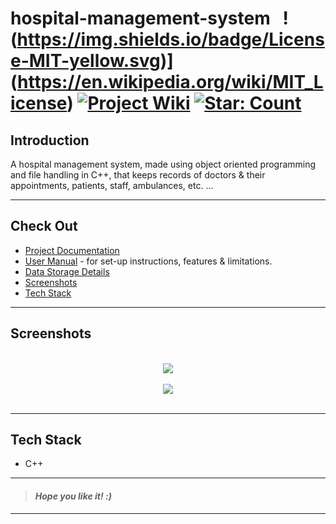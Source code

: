 
# hospital-management-system &nbsp; !(https://img.shields.io/badge/License-MIT-yellow.svg)](https://en.wikipedia.org/wiki/MIT_License) [![Project Wiki](https://img.shields.io/badge/Project-wiki-blue.svg)](https://github.com/code-chaser/hospital-management-system/wiki/) [![Star: Count](https://img.shields.io/github/stars/code-chaser/hospital-management-system?color=purple&label=Stars)](https://github.com/code-chaser/hospital-management-system/stargazers) <!--![views](https://visitor-badge.glitch.me/badge?page_id=code-chaser.hospital-management-system)--> &nbsp;
## Introduction
A hospital management system, made using object oriented programming and file handling in C++, that keeps records of doctors & their appointments, patients, staff, ambulances, etc. ...

___


## Check Out
- [Project Documentation](https://github.com/code-chaser/hospital-management-system/blob/main/docs/project-documentation.md)
- [User Manual](https://github.com/code-chaser/hospital-management-system/blob/main/docs/user-manual.md) - for set-up instructions, features & limitations.
- [Data Storage Details](https://github.com/code-chaser/hospital-management-system/blob/main/data/README.md)
- [Screenshots](#screenshots)
- [Tech Stack](#tech-stack)

___


## Screenshots

<br>

<div style="text-align:center"><img src="https://user-images.githubusercontent.com/63065397/155523685-a95bbf7c-5440-4ed8-a378-249a388217b6.png" /></div>

<br>

<div style="text-align:center"><img src="https://user-images.githubusercontent.com/63065397/155523933-dfe21ccb-5d92-44aa-8651-9ee0d8bdb26a.png" /></div>

<br>


___

## Tech Stack
* C++

___
> #### _Hope you like it! :)_
___
